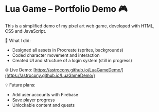 # Lua Game – Portfolio Demo 🎮

This is a simplified demo of my pixel art web game, developed with HTML, CSS and JavaScript.

🧠 What I did:
- Designed all assets in Procreate (sprites, backgrounds)
- Coded character movement and interaction
- Created UI and structure of a login system (still in progress)

🌐 Live Demo: [https://astrocony.github.io/LuaGameDemo/](https://astrocony.github.io/LuaGameDemo/)

💡 Future plans:
- Add user accounts with Firebase
- Save player progress
- Unlockable content and quests
